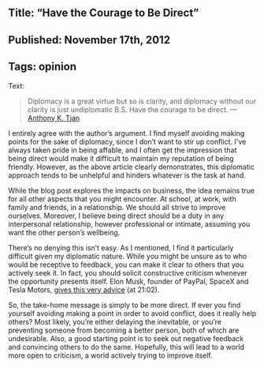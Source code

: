 Title: “Have the Courage to Be Direct”
----
Published: November 17th, 2012
----
Tags: opinion
----
Text: 
> Diplomacy is a great virtue but so is clarity, and diplomacy without our clarity is just undiplomatic B.S. Have the courage to be direct.
> —[Anthony K. Tjan](http://blogs.hbr.org/tjan/2012/11/have-the-courage-to-be-direct.html)

I entirely agree with the author’s argument. I find myself avoiding making points for the sake of diplomacy, since I don’t want to stir up conflict. I've always taken pride in being affable, and I often get the impression that being direct would make it difficult to maintain my reputation of being friendly. However, as the above article clearly demonstrates, this diplomatic approach tends to be unhelpful and hinders whatever is the task at hand. 

While the blog post explores the impacts on business, the idea remains true for all other aspects that you might encounter. At school, at work, with family and friends, in a relationship. We should all strive to improve ourselves. Moreover, I believe being direct should be a duty in any interpersonal relationship, however professional or intimate, assuming you want the other person’s wellbeing. 

There’s no denying this isn’t easy. As I mentioned, I find it particularly difficult given my diplomatic nature. While you might be unsure as to who would be receptive to feedback, you can make it clear to others that you actively seek it. In fact, you should solicit constructive criticism whenever the opportunity presents itself. Elon Musk, founder of PayPal, SpaceX and Tesla Motors, [gives this very advice](http://youtu.be/L-s_3b5fRd8?t=21m2s) (at 21:02). 

So, the take-home message is simply to be more direct. If ever you find yourself avoiding making a point in order to avoid conflict, does it really help others? Most likely, you’re either delaying the inevitable, or you’re preventing someone from becoming a better person, both of which are undesirable. Also, a good starting point is to seek out negative feedback and convincing others to do the same. Hopefully, this will lead to a world more open to criticism, a world actively trying to improve itself. 